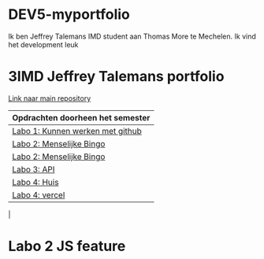 # DEV5-myportfolio

Ik ben Jeffrey Talemans IMD student aan Thomas More te Mechelen.
Ik vind het development leuk

# 3IMD Jeffrey Talemans portfolio





[Link naar main repository](https://github.com/TalemansJeffrey/DEV5-myportfolio.git "Link naar main repository")

|Opdrachten doorheen het semester  |
| ------------ |
|[Labo 1: Kunnen werken met github](https://github.com/R0754975/DEV5-LAB1 "Labo 1: Kunnen werken met github")   |
|[Labo 2: Menselijke Bingo](https://github.com/TalemansJeffrey/labo2.git "Labo 2: Human Bingo")|
|[Labo 2: Menselijke Bingo](https://labo2.vercel.app/ "Vercel")|
|[Labo 3: API](https://github.com/TalemansJeffrey/labo3 "Labo3")
|[Labo 4: Huis](https://github.com/TalemansJeffrey/labo4 "Labo 4 git")|
|[Labo 4: vercel](https://vercel.com/jeffreytalemans/labo4/3aYomVoDfM2HohC3T3jrAHdR4pko "Vercel labo 4")
|


# Labo 2 JS feature


